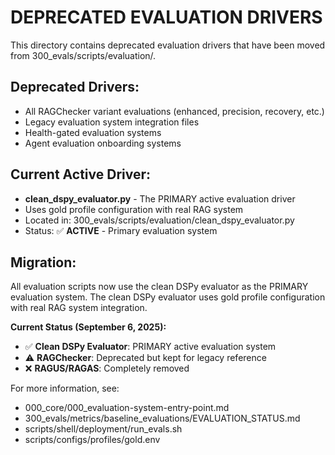 # DEPRECATED EVALUATION DRIVERS

This directory contains deprecated evaluation drivers that have been moved from 300_evals/scripts/evaluation/.

## Deprecated Drivers:
- All RAGChecker variant evaluations (enhanced, precision, recovery, etc.)
- Legacy evaluation system integration files
- Health-gated evaluation systems
- Agent evaluation onboarding systems

## Current Active Driver:
- **clean_dspy_evaluator.py** - The PRIMARY active evaluation driver
- Uses gold profile configuration with real RAG system
- Located in: 300_evals/scripts/evaluation/clean_dspy_evaluator.py
- Status: ✅ **ACTIVE** - Primary evaluation system

## Migration:
All evaluation scripts now use the clean DSPy evaluator as the PRIMARY evaluation system.
The clean DSPy evaluator uses gold profile configuration with real RAG system integration.

**Current Status (September 6, 2025):**
- ✅ **Clean DSPy Evaluator**: PRIMARY active evaluation system
- ⚠️ **RAGChecker**: Deprecated but kept for legacy reference
- ❌ **RAGUS/RAGAS**: Completely removed

For more information, see:
- 000_core/000_evaluation-system-entry-point.md
- 300_evals/metrics/baseline_evaluations/EVALUATION_STATUS.md
- scripts/shell/deployment/run_evals.sh
- scripts/configs/profiles/gold.env
